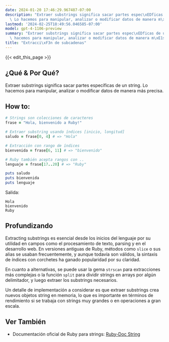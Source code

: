 ```yaml
---
date: 2024-01-20 17:46:29.967487-07:00
description: "Extraer substrings significa sacar partes espec\xEDficas de un string.\
  \ Lo hacemos para manipular, analizar o modificar datos de manera m\xE1s precisa."
lastmod: '2024-02-25T18:49:56.046585-07:00'
model: gpt-4-1106-preview
summary: "Extraer substrings significa sacar partes espec\xEDficas de un string. Lo\
  \ hacemos para manipular, analizar o modificar datos de manera m\xE1s precisa."
title: "Extracci\xF3n de subcadenas"
---
```


{{< edit_this_page >}}

## ¿Qué & Por Qué?

Extraer substrings significa sacar partes específicas de un string. Lo hacemos para manipular, analizar o modificar datos de manera más precisa.

## How to:

```Ruby
# Strings son colecciones de caracteres
frase = "Hola, bienvenido a Ruby!"

# Extraer substring usando índices [inicio, longitud]
saludo = frase[0, 4] # => "Hola"

# Extracción con rango de índices
bienvenida = frase[6, 11] # => "bienvenido"

# Ruby también acepta rangos con ..
lenguaje = frase[17..20] # => "Ruby"

puts saludo
puts bienvenida
puts lenguaje
```

Salida:
```
Hola
bienvenido
Ruby
```

## Profundizando

Extracting substrings es esencial desde los inicios del lenguaje por su utilidad en campos como el procesamiento de texto, parsing y en el desarrollo web. En versiones antiguas de Ruby, métodos como `slice` o sus alias se usaban frecuentemente, y aunque todavía son válidos, la sintaxis de índices con corchetes ha ganado popularidad por su claridad.

En cuanto a alternativas, se puede usar la gema `strscan` para extracciones más complejas o la función `split` para dividir strings en arrays por algún delimitador, y luego extraer los substrings necesarios.

Un detalle de implementación a considerar es que extraer substrings crea nuevos objetos string en memoria, lo que es importante en términos de rendimiento si se trabaja con strings muy grandes o en operaciones a gran escala.

## Ver También

- Documentación oficial de Ruby para strings: [Ruby-Doc String](https://ruby-doc.org/core/String.html)
